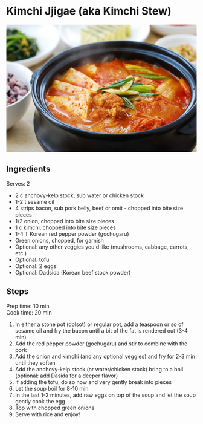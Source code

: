 # Kimchi Jjigae (aka Kimchi Stew)

![Kimchi Stew](images/Kimchi-Stew.jpeg)

## Ingredients
Serves: 2

* 2 c anchovy-kelp stock, sub water or chicken stock
* 1-2 t sesame oil
* 4 strips bacon, sub pork belly, beef or omit - chopped into bite size pieces
* 1/2 onion, chopped into bite size pieces
* 1 c kimchi, chopped into bite size pieces
* 1-4 T Korean red pepper powder (gochugaru)
* Green onions, chopped, for garnish
* Optional: any other veggies you'd like (mushrooms, cabbage, carrots, etc.)
* Optional: tofu
* Optional: 2 eggs
* Optional: Dadsida (Korean beef stock powder)

## Steps
Prep time: 10 min
<br>
Cook time: 20 min

1. In either a stone pot (dolsot) or regular pot, add a teaspoon or so of sesame oil and fry the bacon until a bit of the fat is rendered out (3-4 min)
2. Add the red pepper powder (gochugaru) and stir to combine with the pork
3. Add the onion and kimchi (and any optional veggies) and fry for 2-3 min until they soften
5. Add the anchovy-kelp stock (or water/chicken stock) bring to a boil (optional: add Dasida for a deeper flavor)
6. If adding the tofu, do so now and very gently break into pieces
7. Let the soup boil for 8-10 min
8. In the last 1-2 minutes, add raw eggs on top of the soup and let the soup gently cook the egg
9. Top with chopped green onions
10. Serve with rice and enjoy!

